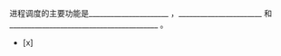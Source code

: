 进程调度的主要功能是______________________ ，_______________________
和_________________________________________ 。
- [x]  


